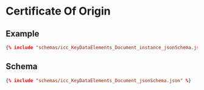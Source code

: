# Certificate Of Origin


## Example
```json
{% include "schemas/icc_KeyDataElements_Document_instance_jsonSchema.json" %}
```

## Schema
```json
{% include "schemas/icc_KeyDataElements_Document_jsonSchema.json" %}
```
